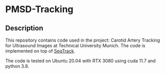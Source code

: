 # PMSD-Tracking

## Description
This repository contains code used in the project: Carotid Artery Tracking for Ultrasound Images at Technical University Munich. The code is implemented on top of [SeqTrack](https://github.com/microsoft/VideoX/tree/master/SeqTrack).

The code is tested on Ubuntu 20.04 with RTX 3080 using cuda 11.7 and python 3.8.


